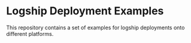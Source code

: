 # Logship Deployment Examples

This repository contains a set of examples for logship deployments onto different platforms.